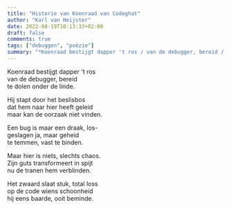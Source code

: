 ```yaml
---
title: "Historie van Koenraad van Codeghat"
author: "Karl van Heijster"
date: 2022-08-19T10:13:33+02:00
draft: false
comments: true
tags: ["debuggen", "poëzie"]
summary: "*Koenraad bestijgt dapper 't ros / van de debugger, bereid / te dolen onder de linde. // Hij stapt door het beslisbos / dat hem naar hier heeft geleid / maar kan de oorzaak niet vinden.*"
---
```


Koenraad bestijgt dapper 't ros
<br>
van de debugger, bereid
<br>
te dolen onder de linde.


Hij stapt door het beslisbos
<br>
dat hem naar hier heeft geleid
<br>
maar kan de oorzaak niet vinden.


Een bug is maar een draak, los-
<br>
geslagen ja, maar geheid
<br>
te temmen, vast te binden.


Maar hier is niets, slechts chaos.
<br>
Zijn guts transformeert in spijt
<br>
nu de tranen hem verblinden.


Het zwaard slaat stuk, total loss
<br>
op de code wiens schoonheid
<br>
hij eens baarde, ooit beminde.

